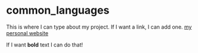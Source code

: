 # common_languages

This is where I can type about my project. If I want a link, I can add one. [my personal website](https://amelia.mn)

If I want **bold** text I can do that!
